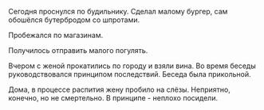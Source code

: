 Сегодня проснулся по будильнику.
Сделал малому бургер, сам обошёлся бутербродом со шпротами.

Пробежался по магазинам.

Получилось отправить малого погулять.

Вчером с женой прокатились по городу и взяли вина.
Во время беседы руководствовался принципом последствий. Беседа была прикольной.

Дома, в процессе распития жену пробило на слёзы. Неприятно, конечно, но не смертельно.
В принципе - неплохо посидели.